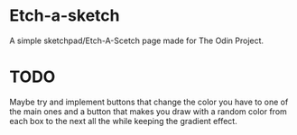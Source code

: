 # Etch-a-sketch
A simple sketchpad/Etch-A-Scetch page made for The Odin Project.

# TODO
Maybe try and implement buttons that change the color you have to one of the main ones and a button that makes you draw with a random color from each box to the next all the while keeping the gradient effect.